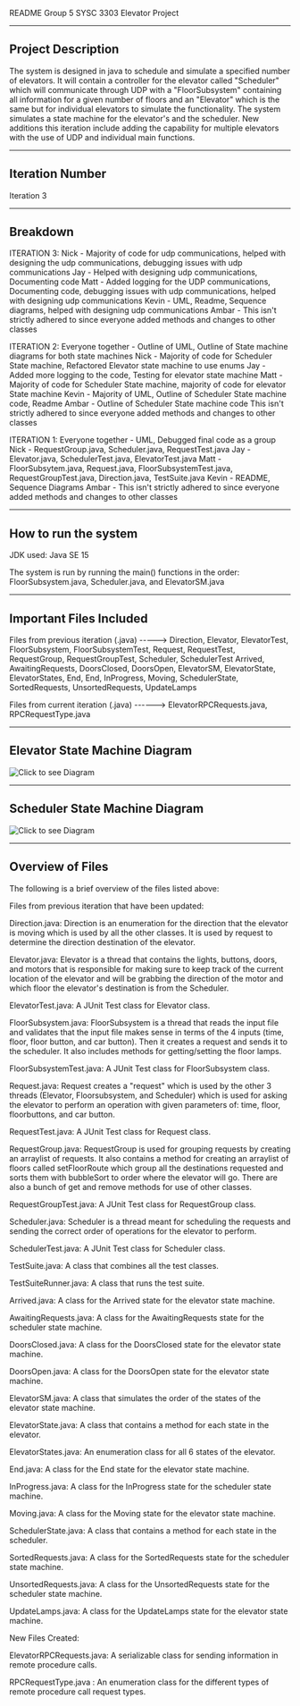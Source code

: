 README
Group 5 SYSC 3303 Elevator Project

---------------------
Project Description
---------------------

The system is designed in java to schedule and simulate a specified number of elevators. It will contain a controller for the elevator called "Scheduler" which will communicate through UDP with a "FloorSubsystem" containing all 
information for a given number of floors and an "Elevator" which is the same but for individual elevators to simulate the functionality. The system simulates a state machine for the elevator's and the scheduler. New additions this 
iteration include adding the capability for multiple elevators with the use of UDP and individual main functions.


---------------------
Iteration Number
---------------------

Iteration 3


-------------------------------
Breakdown
-------------------------------
ITERATION 3:
  Nick - Majority of code for udp communications, helped with designing the udp communications, debugging issues with udp communications
  Jay - Helped with designing udp communications, Documenting code
  Matt - Added logging for the UDP communications, Documenting code, debugging issues with udp communications, helped with designing udp communications
  Kevin - UML, Readme, Sequence diagrams, helped with designing udp communications
  Ambar - 
  This isn't strictly adhered to since everyone added methods and changes to other classes 



ITERATION 2:
  Everyone together - Outline of UML, Outline of State machine diagrams for both state machines
  Nick - Majority of code for Scheduler State machine, Refactored Elevator state machine to use enums
  Jay - Added more logging to the code, Testing for elevator state machine
  Matt - Majority of code for Scheduler State machine, majority of code for elevator State machine
  Kevin - Majority of UML, Outline of Scheduler State machine code, Readme
  Ambar - Outline of Scheduler State machine code
  This isn't strictly adhered to since everyone added methods and changes to other classes 



ITERATION 1:
  Everyone together - UML, Debugged final code as a group
  Nick - RequestGroup.java, Scheduler.java, RequestTest.java
  Jay - Elevator.java, SchedulerTest.java, ElevatorTest.java
  Matt - FloorSubsytem.java, Request.java, FloorSubsystemTest.java, RequestGroupTest.java, Direction.java, TestSuite.java
  Kevin - README, Sequence Diagrams
  Ambar - 
  This isn't strictly adhered to since everyone added methods and changes to other classes 


-----------------------
How to run the system
-----------------------

JDK used: Java SE 15

The system is run by running the main() functions in the order: FloorSubsystem.java, Scheduler.java, and ElevatorSM.java


--------------------------
Important Files Included
--------------------------

Files from previous iteration (.java) -----> Direction, Elevator, ElevatorTest, FloorSubsystem, FloorSubsystemTest, Request, RequestTest, RequestGroup, RequestGroupTest, Scheduler, SchedulerTest
					     Arrived, AwaitingRequests, DoorsClosed, DoorsOpen, ElevatorSM, ElevatorState, ElevatorStates, End, End, InProgress, Moving, SchedulerState, SortedRequests, 
					     UnsortedRequests, UpdateLamps

Files from current iteration (.java) ------> ElevatorRPCRequests.java, RPCRequestType.java


--------------------------------
Elevator State Machine Diagram
--------------------------------

![Click to see Diagram](https://github.com/mattman555/SYSC_3303_Project/blob/main/Elevator%20Subsystem%20State%20Machine.jpg)


---------------------------------
Scheduler State Machine Diagram
---------------------------------

![Click to see Diagram](https://github.com/mattman555/SYSC_3303_Project/blob/main/Scheduler%20State%20Machine.jpg)


-------------------
Overview of Files
-------------------

The following is a brief overview of the files listed above:



Files from previous iteration that have been updated:


Direction.java: Direction is an enumeration for the direction that the elevator is moving which is used by all the other classes. It is used by request to determine the direction destination of the elevator.

Elevator.java: Elevator is a thread that contains the lights, buttons, doors, and motors that is responsible for making sure to keep track of the current location of the elevator and will be grabbing the direction 
of the motor and which floor the elevator's destination is from the Scheduler.

ElevatorTest.java: A JUnit Test class for Elevator class.

FloorSubsystem.java: FloorSubsystem is a thread that reads the input file and validates that the input file makes sense in terms of the 4 inputs (time, floor, floor button, and car button). Then it creates a request 
and sends it to the scheduler. It also includes methods for getting/setting the floor lamps.

FloorSubsystemTest.java: A JUnit Test class for FloorSubsystem class.

Request.java: Request creates a "request" which is used by the other 3 threads (Elevator, Floorsubsystem, and Scheduler) which is used for asking the elevator to perform an operation with given parameters of: 
time, floor, floorbuttons, and car button.

RequestTest.java: A JUnit Test class for Request class.

RequestGroup.java: RequestGroup is used for grouping requests by creating an arraylist of requests. It also contains a method for creating an arraylist of floors called setFloorRoute which group all the destinations 
requested and sorts them with bubbleSort to order where the elevator will go. There are also a bunch of get and remove methods for use of other classes.

RequestGroupTest.java: A JUnit Test class for RequestGroup class.

Scheduler.java: Scheduler is a thread meant for scheduling the requests and sending the correct order of operations for the elevator to perform.

SchedulerTest.java: A JUnit Test class for Scheduler class.

TestSuite.java: A class that combines all the test classes.

TestSuiteRunner.java: A class that runs the test suite.

Arrived.java: A class for the Arrived state for the elevator state machine.

AwaitingRequests.java: A class for the AwaitingRequests state for the scheduler state machine.

DoorsClosed.java: A class for the DoorsClosed state for the elevator state machine.

DoorsOpen.java: A class for the DoorsOpen state for the elevator state machine.

ElevatorSM.java: A class that simulates the order of the states of the elevator state machine.

ElevatorState.java: A class that contains a method for each state in the elevator.

ElevatorStates.java: An enumeration class for all 6 states of the elevator.

End.java: A class for the End state for the elevator state machine.

InProgress.java: A class for the InProgress state for the scheduler state machine.

Moving.java: A class for the Moving state for the elevator state machine.

SchedulerState.java: A class that contains a method for each state in the scheduler.

SortedRequests.java: A class for the SortedRequests state for the scheduler state machine.

UnsortedRequests.java: A class for the UnsortedRequests state for the scheduler state machine.

UpdateLamps.java: A class for the UpdateLamps state for the elevator state machine.



New Files Created: 

ElevatorRPCRequests.java: A serializable class for sending information in remote procedure calls.

RPCRequestType.java : An enumeration class for the different types of remote procedure call request types.

